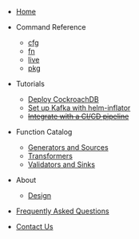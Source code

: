 - [Home](/)

- Command Reference
    * [cfg](reference/cfg)
    * [fn](reference/fn)
    * [live](reference/live)
    * [pkg](reference/pkg)

- Tutorials
    * [Deploy CockroachDB](tutorials/deploy_db)
    * [Set up Kafka with helm-inflator](tutorials/function)
    * [~~Integrate with a CI/CD pipeline~~]()

- Function Catalog
    * [Generators and Sources](catalog/generators)
    * [Transformers](catalog/transformers)
    * [Validators and Sinks](catalog/validators)

- About
    * [Design](about/kpt-design)

- [Frequently Asked Questions](faq/)

- [Contact Us](contact/)